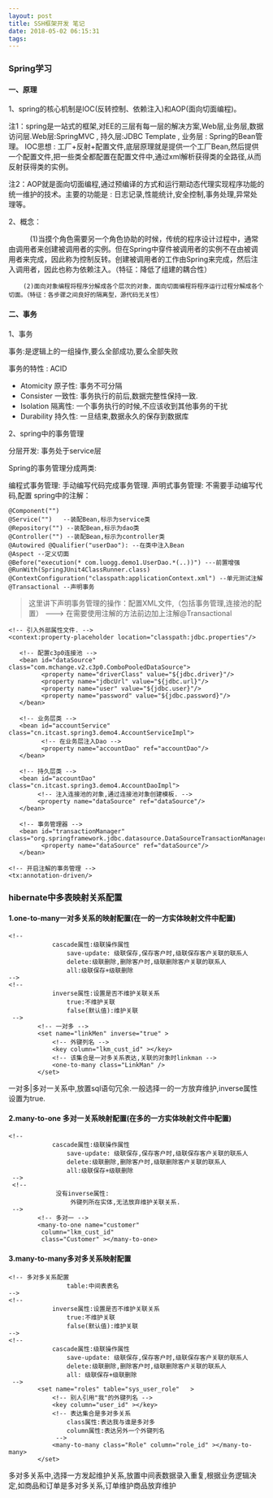 ```yaml
---
layout: post
title: SSH框架开发 笔记
date: 2018-05-02 06:15:31
tags:
---
```


### Spring学习

#### 一、原理

1、spring的核心机制是IOC(反转控制、依赖注入)和AOP(面向切面编程)。

注1：spring是一站式的框架,对EE的三层有每一层的解决方案,Web层,业务层,数据访问层.Web层:SpringMVC , 持久层:JDBC Template , 业务层 : Spring的Bean管理。 IOC思想 : 工厂+反射+配置文件,底层原理就是提供一个工厂Bean,然后提供一个配置文件,把一些类全都配置在配置文件中,通过xml解析获得类的全路径,从而反射获得类的实例。

注2：AOP就是面向切面编程,通过预编译的方式和运行期动态代理实现程序功能的统一维护的技术。主要的功能是 : 日志记录,性能统计,安全控制,事务处理,异常处理等。

2、概念：

　　　(1)当摸个角色需要另一个角色协助的时候，传统的程序设计过程中，通常由调用者来创建被调用者的实例。但在Spring中穿件被调用者的实例不在由被调用者来完成，因此称为控制反转。创建被调用者的工作由Spring来完成，然后注入调用者，因此也称为依赖注入。（特征：降低了组建的耦合性）

        (2)面向对象编程将程序分解成各个层次的对象，面向切面编程将程序运行过程分解成各个切面。（特征：各步骤之间良好的隔离型，源代码无关性）

 

#### 二、事务

1、事务

事务:是逻辑上的一组操作,要么全部成功,要么全部失败

事务的特性 :   ACID

- Atomicity 原子性: 事务不可分隔
- Consister 一致性: 事务执行的前后,数据完整性保持一致.
- Isolation 隔离性: 一个事务执行的时候,不应该收到其他事务的干扰
- Durability 持久性: 一旦结束,数据永久的保存到数据库

2、spring中的事务管理

 
分层开发: 事务处于service层

Spring的事务管理分成两类:

编程式事务管理:    手动编写代码完成事务管理.
声明式事务管理:    不需要手动编写代码,配置
spring中的注解：
```
@Component("")
@Service("")   --装配Bean,标示为service类
@Repository("") --装配Bean,标示为dao类
@Controller("") --装配Bean,标示为controller类
@Autowired @Qualifier("userDao"): --在类中注入Bean
@Aspect --定义切面
@Before("execution(* com.luogg.demo1.UserDao.*(..))") ---前置增强
@RunWith(SpringJUnit4ClassRunner.class)
@ContextConfiguration("classpath:applicationContext.xml") --单元测试注解
@Transactional --声明事务
```

>这里讲下声明事务管理的操作：配置XML文件,（包括事务管理,连接池的配置）  --->   在需要使用注解的方法前边加上注解@Transactional

```
<!-- 引入外部属性文件. -->
<context:property-placeholder location="classpath:jdbc.properties"/>
     
   <!-- 配置c3p0连接池 -->
   <bean id="dataSource" class="com.mchange.v2.c3p0.ComboPooledDataSource">
         <property name="driverClass" value="${jdbc.driver}"/>
         <property name="jdbcUrl" value="${jdbc.url}"/>
         <property name="user" value="${jdbc.user}"/>
         <property name="password" value="${jdbc.password}"/>
   </bean>
     
   <!-- 业务层类 -->
   <bean id="accountService" class="cn.itcast.spring3.demo4.AccountServiceImpl">
         <!-- 在业务层注入Dao -->
         <property name="accountDao" ref="accountDao"/>
   </bean>
     
   <!-- 持久层类 -->
   <bean id="accountDao" class="cn.itcast.spring3.demo4.AccountDaoImpl">
        <!-- 注入连接池的对象,通过连接池对象创建模板. -->
        <property name="dataSource" ref="dataSource"/>
   </bean>
    
   <!-- 事务管理器 -->
   <bean id="transactionManager" class="org.springframework.jdbc.datasource.DataSourceTransactionManager">
         <property name="dataSource" ref="dataSource"/>
   </bean>
   
<!-- 开启注解的事务管理 -->
<tx:annotation-driven/>
```



### hibernate中多表映射关系配置


#### 1.one-to-many一对多关系的映射配置(在一的一方实体映射文件中配置)

```
<!-- 
            cascade属性:级联操作属性
                save-update: 级联保存,保存客户时,级联保存客户关联的联系人
                delete:级联删除,删除客户时,级联删除客户关联的联系人
                all:级联保存+级联删除
-->
<!-- 
            inverse属性:设置是否不维护关联关系
                true:不维护关联
                false(默认值):维护关联
 -->
        <!-- 一对多 -->
        <set name="linkMen" inverse="true" >
            <!-- 外键列名 -->
            <key column="lkm_cust_id" ></key>
            <!-- 该集合是一对多关系表达,关联的对象时linkman -->
            <one-to-many class="LinkMan" />
        </set>   
```

一对多|多对一关系中,放置sql语句冗余.一般选择一的一方放弃维护,inverse属性设置为true.

 
#### 2.many-to-one 多对一关系映射配置(在多的一方实体映射文件中配置)

```
<!-- 
            cascade属性:级联操作属性
                save-update: 级联保存,保存客户时,级联保存客户关联的联系人
                delete:级联删除,删除客户时,级联删除客户关联的联系人
                all:级联保存+级联删除
 -->
 <!-- 
             没有inverse属性:
                 外键列所在实体,无法放弃维护关联关系.
 -->
        <!-- 多对一 -->
        <many-to-one name="customer"    
         column="lkm_cust_id" 
         class="Customer" ></many-to-one>
```
 

#### 3.many-to-many多对多关系映射配置

```
<!-- 多对多关系配置 
                table:中间表表名
-->
<!-- 
            inverse属性:设置是否不维护关联关系
                true:不维护关联
                false(默认值):维护关联
-->
<!-- 
            cascade属性:级联操作属性
                save-update: 级联保存,保存客户时,级联保存客户关联的联系人
                delete:级联删除,删除客户时,级联删除客户关联的联系人
                all: 级联保存+级联删除
 -->
        <set name="roles" table="sys_user_role"   >
            <!-- 别人引用"我"的外键列名 -->
            <key column="user_id" ></key>
            <!-- 表达集合是多对多关系
                class属性:表达我与谁是多对多
                column属性:表达另外一个外键列名
             -->
            <many-to-many class="Role" column="role_id" ></many-to-many>
        </set>
```
多对多关系中,选择一方发起维护关系,放置中间表数据录入重复,根据业务逻辑决定,如商品和订单是多对多关系,订单维护商品放弃维护


